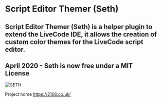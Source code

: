 # Script Editor Themer (Seth)
## Script Editor Themer (Seth) is  a helper plugin to extend the LiveCode IDE, it allows the creation of custom color themes for the LiveCode script editor.

## April 2020 - Seth is now free under a MIT License

![SETH](http://2108.co.uk/seth/seth-preview.png)



Project home https://2108.co.uk/
